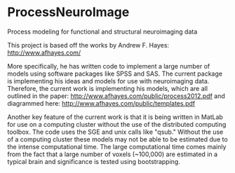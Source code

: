 ProcessNeuroImage
=================

Process modeling for functional and structural neuroimaging data

This project is based off the works by Andrew F. Hayes:
http://www.afhayes.com/

More specifically, he has written code to implement a large number of models using software packages like SPSS and SAS. The current package is implementing his ideas and models for use with neuroimaging data. Therefore, the current work is implementing his models, which are all outlined in the paper: http://www.afhayes.com/public/process2012.pdf and diagrammed here: http://www.afhayes.com/public/templates.pdf

Another key feature of the current work is that it is being written in MatLab for use on a computing cluster without the use of the distributed computing toolbox. The code uses the SGE and unix calls like "qsub." Without the use of a computing cluster these models may not be able to be estimated due to the intense computational time. The large computational time comes mainly from the fact that a large number of voxels (~100,000) are estimated in a typical brain and significance is tested using bootstrapping.
